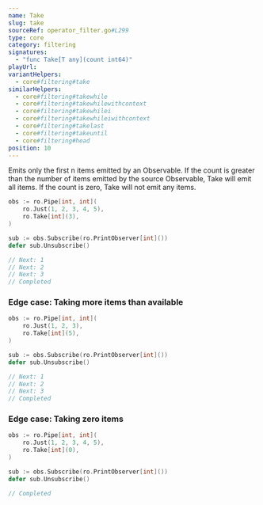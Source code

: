 ```yaml
---
name: Take
slug: take
sourceRef: operator_filter.go#L299
type: core
category: filtering
signatures:
  - "func Take[T any](count int64)"
playUrl:
variantHelpers:
  - core#filtering#take
similarHelpers:
  - core#filtering#takewhile
  - core#filtering#takewhilewithcontext
  - core#filtering#takewhilei
  - core#filtering#takewhileiwithcontext
  - core#filtering#takelast
  - core#filtering#takeuntil
  - core#filtering#head
position: 10
---
```


Emits only the first n items emitted by an Observable. If the count is greater than the number of items emitted by the source Observable, Take will emit all items. If the count is zero, Take will not emit any items.

```go
obs := ro.Pipe[int, int](
    ro.Just(1, 2, 3, 4, 5),
    ro.Take[int](3),
)

sub := obs.Subscribe(ro.PrintObserver[int]())
defer sub.Unsubscribe()

// Next: 1
// Next: 2
// Next: 3
// Completed
```

### Edge case: Taking more items than available

```go
obs := ro.Pipe[int, int](
    ro.Just(1, 2, 3),
    ro.Take[int](5),
)

sub := obs.Subscribe(ro.PrintObserver[int]())
defer sub.Unsubscribe()

// Next: 1
// Next: 2
// Next: 3
// Completed
```

### Edge case: Taking zero items

```go
obs := ro.Pipe[int, int](
    ro.Just(1, 2, 3, 4, 5),
    ro.Take[int](0),
)

sub := obs.Subscribe(ro.PrintObserver[int]())
defer sub.Unsubscribe()

// Completed
```